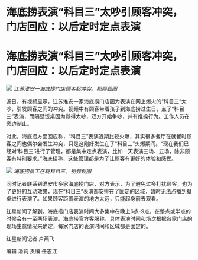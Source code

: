 # 海底捞表演​“科目三”太吵引顾客冲突，门店回应：以后定时定点表演

# 海底捞表演​“科目三”太吵引顾客冲突，门店回应：以后定时定点表演

![](https://inews.gtimg.com/om_bt/OKkiRRl7mviKepBTR6WdI2a_j_VKPbHfBHAZeRfSdlx30AA/1000)
_江苏淮安一海底捞门店顾客起冲突。视频截图_

近日，有视频显示，江苏淮安一家海底捞门店因为表演在网上爆火的“科目三”太吵，引发顾客之间的冲突。视频中有顾客带着孩子到海底捞过生日，点了“科目三”表演，而隔壁饭桌因为觉得太吵，双方开始争吵，并有推搡行为。工作人员在旁边制止。

对此，海底捞方面回应称，“科目三”表演近期比较火爆，其实很多餐厅在就餐时顾客之间也偶尔会发生冲突，只是这刚好发生在了“科目三”火爆期间。“现在我们已经对‘科目三’进行了管理，都是集中定点表演，比如一天表演三场、五场，除非顾客有特别要求。”海底捞称，这些管理都是为了让顾客有更好的体验和感受。

![](https://inews.gtimg.com/om_bt/O7LZxRtc35UYxJZs3af2drY5UvV29-720PQ5ddawxuLfQAA/1000)
_海底捞员工在跳科目三。视频截图_

同时记者联系到淮安市多家海底捞门店，对方表示，为了避免过多打扰顾客，也为了更好的互动效果，现在“科目三”表演都安排在了固定的区域，暂时无法点播到餐桌进行表演了。如果顾客距离表演的地方太远，只能起身前去观看。

红星新闻了解到，海底捞门店表演时间大多集中在晚上6点-9点，在整点或半点的时候会有一至两场表演。海底捞官方客服称，具体表演时间和场次根据各家门店的现场生意情况来确定，每家门店的表演时间和区域都是固定的。

红星新闻记者 卢燕飞

编辑 潘莉 责编 任志江

